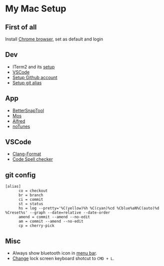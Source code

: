 # My Mac Setup

## First of all
Install [Chrome browser](https://www.google.com/chrome/), set as default and login

## Dev
- ITerm2 and its [setup](https://medium.com/seokjunhong/customize-the-terminal-zsh-iterm2-powerlevel10k-complete-guide-for-beginners-35c4ba439055)
- [VSCode](https://code.visualstudio.com/)
- [Setup Github account](https://docs.github.com/en/get-started/quickstart/set-up-git)
- [Setup git alias](https://git-scm.com/book/en/v2/Git-Basics-Git-Aliases)

## App
- [BetterSnapTool](https://apps.apple.com/us/app/bettersnaptool/id417375580?mt=12)
- [Mos](https://mos.caldis.me/)
- [Alfred](https://www.alfredapp.com/)
- [noTunes](https://github.com/tombonez/noTunes)

## VSCode
- [Clang-Format](https://github.com/xaverh/vscode-clang-format)
- [Code Spell checker](https://marketplace.visualstudio.com/items?itemName=streetsidesoftware.code-spell-checker)

## git config

```shell
[alias]
      co = checkout
      br = branch
      ci = commit
      st = status
      hs = log --pretty='%C(yellow)%h %C(cyan)%cd %Cblue%aN%C(auto)%d %Creset%s' --graph --date=relative --date-order
      amend = commit --amend --no-edit
      am = commit --amend --no-edit
      cp = cherry-pick
```

## Misc
- Always show bluetooth icon in [menu bar](https://support.apple.com/en-bh/guide/macbook-pro/apdbd44531c5/mac#:~:text=Tip%3A%20If%20you%20don't,in%20Menu%20Bar%20for%20Bluetooth.).
- [Change](https://apple.stackexchange.com/questions/299676/how-do-i-change-the-shortcut-for-lock-screen) lock screen keyboard shotcut to `CMD + L`.